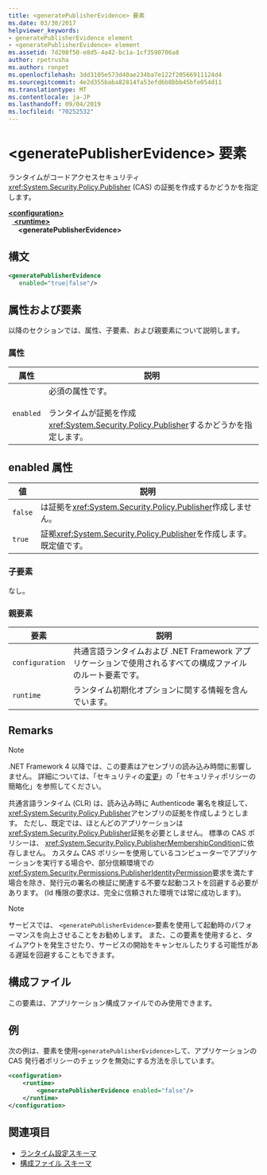 ```yaml
---
title: <generatePublisherEvidence> 要素
ms.date: 03/30/2017
helpviewer_keywords:
- generatePublisherEvidence element
- <generatePublisherEvidence> element
ms.assetid: 7d208f50-e8d5-4a42-bc1a-1cf3590706a8
author: rpetrusha
ms.author: ronpet
ms.openlocfilehash: 3dd3105e573d40ae234ba7e122f20566911124d4
ms.sourcegitcommit: 4e2d355baba82814fa53efd6b8bbb45bfe054d11
ms.translationtype: MT
ms.contentlocale: ja-JP
ms.lasthandoff: 09/04/2019
ms.locfileid: "70252532"
---
```

# <a name="generatepublisherevidence-element"></a>\<generatePublisherEvidence> 要素
ランタイムがコードアクセスセキュリティ<xref:System.Security.Policy.Publisher> (CAS) の証拠を作成するかどうかを指定します。  
  
[ **\<configuration>** ](../configuration-element.md)\
&nbsp;&nbsp;[ **\<runtime>** ](runtime-element.md)\
&nbsp;&nbsp;&nbsp;&nbsp; **\<generatePublisherEvidence>**  
  
## <a name="syntax"></a>構文  
  
```xml  
<generatePublisherEvidence    
   enabled="true|false"/>  
```  
  
## <a name="attributes-and-elements"></a>属性および要素  
 以降のセクションでは、属性、子要素、および親要素について説明します。  
  
### <a name="attributes"></a>属性  
  
|属性|説明|  
|---------------|-----------------|  
|`enabled`|必須の属性です。<br /><br /> ランタイムが証拠を作成<xref:System.Security.Policy.Publisher>するかどうかを指定します。|  
  
## <a name="enabled-attribute"></a>enabled 属性  
  
|値|説明|  
|-----------|-----------------|  
|`false`|は証拠を<xref:System.Security.Policy.Publisher>作成しません。|  
|`true`|証拠<xref:System.Security.Policy.Publisher>を作成します。 既定値です。|  
  
### <a name="child-elements"></a>子要素  
 なし。  
  
### <a name="parent-elements"></a>親要素  
  
|要素|説明|  
|-------------|-----------------|  
|`configuration`|共通言語ランタイムおよび .NET Framework アプリケーションで使用されるすべての構成ファイルのルート要素です。|  
|`runtime`|ランタイム初期化オプションに関する情報を含んでいます。|  
  
## <a name="remarks"></a>Remarks  
  
> [!NOTE]
> .NET Framework 4 以降では、この要素はアセンブリの読み込み時間に影響しません。 詳細については、「セキュリティの[変更](../../../security/security-changes.md)」の「セキュリティポリシーの簡略化」を参照してください。  
  
 共通言語ランタイム (CLR) は、読み込み時に Authenticode 署名を検証して、 <xref:System.Security.Policy.Publisher>アセンブリの証拠を作成しようとします。 ただし、既定では、ほとんどのアプリケーションは<xref:System.Security.Policy.Publisher>証拠を必要としません。 標準の CAS ポリシーは、 <xref:System.Security.Policy.PublisherMembershipCondition>に依存しません。 カスタム CAS ポリシーを使用しているコンピューターでアプリケーションを実行する場合や、部分信頼環境での<xref:System.Security.Permissions.PublisherIdentityPermission>要求を満たす場合を除き、発行元の署名の検証に関連する不要な起動コストを回避する必要があります。 (Id 権限の要求は、完全に信頼された環境では常に成功します)。  
  
> [!NOTE]
> サービスでは、 `<generatePublisherEvidence>`要素を使用して起動時のパフォーマンスを向上させることをお勧めします。  また、この要素を使用すると、タイムアウトを発生させたり、サービスの開始をキャンセルしたりする可能性がある遅延を回避することもできます。  
  
## <a name="configuration-file"></a>構成ファイル  
 この要素は、アプリケーション構成ファイルでのみ使用できます。  
  
## <a name="example"></a>例  
 次の例は、要素を使用`<generatePublisherEvidence>`して、アプリケーションの CAS 発行者ポリシーのチェックを無効にする方法を示しています。  
  
```xml  
<configuration>  
    <runtime>  
        <generatePublisherEvidence enabled="false"/>  
    </runtime>  
</configuration>  
```  
  
## <a name="see-also"></a>関連項目

- [ランタイム設定スキーマ](index.md)
- [構成ファイル スキーマ](../index.md)
